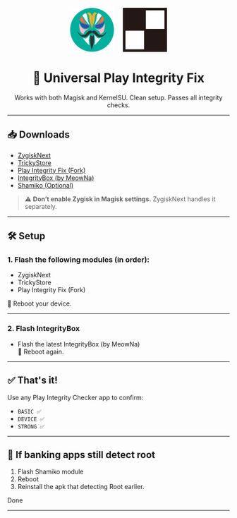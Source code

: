 <p align="center">
  <img src="https://raw.githubusercontent.com/yadavnikhil03/Play-integrity-fix-guide/main/assets/magisk.png" width="100"/>
  &nbsp;&nbsp;&nbsp;
  <img src="https://raw.githubusercontent.com/yadavnikhil03/Play-integrity-fix-guide/main/assets/ksu.png" width="100"/>
</p>

<h1 align="center">🚀 Universal Play Integrity Fix</h1>

<p align="center">
  Works with both Magisk and KernelSU.  
  Clean setup. Passes all integrity checks.
</p>

---

## 📥 Downloads

- [ZygiskNext](https://github.com/Dr-TSNG/ZygiskNext/releases)
- [TrickyStore](https://github.com/5ec1cff/TrickyStore/releases/)
- [Play Integrity Fix (Fork)](https://github.com/osm0sis/PlayIntegrityFork/releases/)
- [IntegrityBox (by MeowNa)](https://github.com/yadavnikhil03/Play-integrity-fix-guide/releases)
- [Shamiko (Optional)](https://github.com/LSPosed/LSPosed.github.io/releases)

> ⚠️ **Don’t enable Zygisk in Magisk settings.** ZygiskNext handles it separately.

---

## 🛠️ Setup

### 1. Flash the following modules (in order):

- ZygiskNext  
- TrickyStore  
- Play Integrity Fix (Fork)

📲 Reboot your device.

---

### 2. Flash IntegrityBox

- Flash the latest IntegrityBox (by MeowNa)  
📲 Reboot again.

---

## ✅ That's it!

Use any Play Integrity Checker app to confirm:

- `BASIC ✅`
- `DEVICE ✅`
- `STRONG ✅`

---

## 🏦 If banking apps still detect root

1. Flash Shamiko module
2. Reboot
3. Reinstall the apk that detecting Root earlier.

Done 

---
